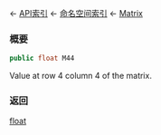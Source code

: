 ← [API索引](Api-Index) ← [命名空间索引](Namespace-Index) ← [Matrix](VRageMath.Matrix)

### 概要

```csharp
public float M44
```

Value at row 4 column 4 of the matrix.

### 返回

[float](https://docs.microsoft.com/en-us/dotnet/api/System.Single?view=netframework-4.6)

